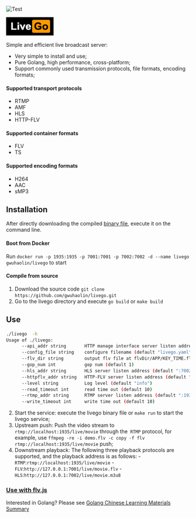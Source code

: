 ![Test](https://github.com/gwuhaolin/livego/workflows/Test/badge.svg)

<img src='./logo.png' width='130px' height='50px'/>

Simple and efficient live broadcast server:
- Very simple to install and use;
- Pure Golang, high performance, cross-platform;
- Support commonly used transmission protocols, file formats, encoding formats;

#### Supported transport protocols
- RTMP
- AMF
- HLS
- HTTP-FLV

#### Supported container formats
- FLV
- TS

#### Supported encoding formats
- H264
- AAC
- sMP3

## Installation
After directly downloading the compiled [binary file](https://github.com/gwuhaolin/livego/releases), execute it on the command line.

#### Boot from Docker
Run `docker run -p 1935:1935 -p 7001:7001 -p 7002:7002 -d --name livego gwuhaolin/livego` to start

#### Compile from source
1. Download the source code `git clone https://github.com/gwuhaolin/livego.git`
2. Go to the livego directory and execute `go build` or `make build`

## Use
```bash
./livego  -h
Usage of ./livego:
      --api_addr string       HTTP manage interface server listen address (default ":8090")
      --config_file string    configure filename (default "livego.yaml")
      --flv_dir string        output flv file at flvDir/APP/KEY_TIME.flv (default "tmp")
      --gop_num int           gop num (default 1)
      --hls_addr string       HLS server listen address (default ":7002")
      --httpflv_addr string   HTTP-FLV server listen address (default ":7001")
      --level string          Log level (default "info")
      --read_timeout int      read time out (default 10)
      --rtmp_addr string      RTMP server listen address (default ":1935")
      --write_timeout int     write time out (default 10)
```
2. Start the service: execute the livego binary file or `make run` to start the livego service;
3. Upstream push: Push the video stream to `rtmp://localhost:1935/live/movie` through the` RTMP` protocol, for example, use `ffmpeg -re -i demo.flv -c copy -f flv rtmp://localhost:1935/live/movie` push;
4. Downstream playback: The following three playback protocols are supported, and the playback address is as follows:
    -`RTMP`:`rtmp://localhost:1935/live/movie`
    -`FLV`:`http://127.0.0.1:7001/live/movie.flv`
    -`HLS`:`http://127.0.0.1:7002/live/movie.m3u8`

### [Use with flv.js](https://github.com/gwuhaolin/blog/issues/3)

Interested in Golang? Please see [Golang Chinese Learning Materials Summary](http://go.wuhaolin.cn/)
